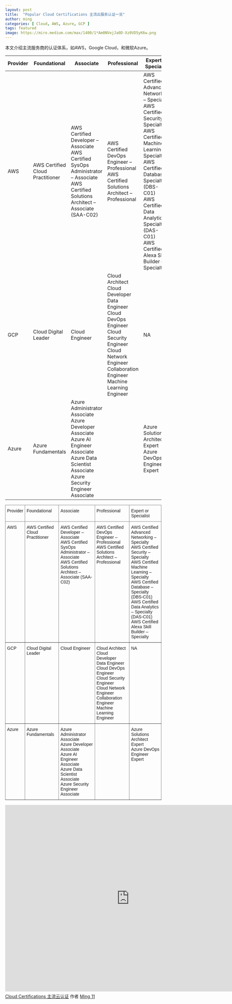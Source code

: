 ```yaml
---
layout: post
title:  "Popular Cloud Certifications 主流云服务认证一览"
author: ming
categories: [ Cloud, AWS, Azure, GCP ]
tags: featured
image: https://miro.medium.com/max/1400/1*Am0NVejJa0D-Xz0VD5yK6w.png
---
```

本文介绍主流服务商的认证体系，如AWS，Google Cloud，和微软Azure。

| Provider | Foundational | Associate | Professional | Expert or Specialist |
|---|---|---|---|---|
| AWS | AWS Certified Cloud Practitioner | AWS Certified Developer – Associate<br>AWS Certified SysOps Administrator – Associate<br>AWS Certified Solutions Architect – Associate (SAA-C02) | AWS Certified DevOps Engineer – Professional<br>AWS Certified Solutions Architect – Professional | AWS Certified Advanced Networking – Specialty<br>AWS Certified Security – Specialty<br>AWS Certified Machine Learning – Specialty<br>AWS Certified Database – Specialty (DBS-C01)<br>AWS Certified Data Analytics – Specialty (DAS-C01)<br>AWS Certified Alexa Skill Builder – Specialty |
| GCP | Cloud Digital Leader | Cloud Engineer | Cloud Architect<br>Cloud Developer<br>Data Engineer<br>Cloud DevOps Engineer<br>Cloud Security Engineer<br>Cloud Network Engineer<br>Collaboration Engineer<br>Machine Learning Engineer | NA |
| Azure | Azure Fundamentals | Azure Administrator Associate<br>Azure Developer Associate<br>Azure AI Engineer Associate<br>Azure Data Scientist Associate<br>Azure Security Engineer Associate |  | Azure Solutions Architect Expert<br>Azure DevOps Engineer Expert |


<style type="text/css">
.tg  {border-collapse:collapse;border-spacing:0;}
.tg td{border-color:black;border-style:solid;border-width:1px;font-family:Arial, sans-serif;font-size:14px;
  overflow:hidden;padding:10px 5px;word-break:normal;}
.tg th{border-color:black;border-style:solid;border-width:1px;font-family:Arial, sans-serif;font-size:14px;
  font-weight:normal;overflow:hidden;padding:10px 5px;word-break:normal;}
.tg .tg-0pky{border-color:inherit;text-align:left;vertical-align:top}
.tg .tg-dvpl{border-color:inherit;text-align:right;vertical-align:top}
</style>
<table class="tg">
<thead>
  <tr>
    <th class="tg-0pky">Provider</th>
    <th class="tg-0pky">Foundational</th>
    <th class="tg-0pky">Associate</th>
    <th class="tg-0pky">Professional</th>
    <th class="tg-0pky">Expert or Specialist</th>
  </tr>
</thead>
<tbody>
  <tr>
    <td class="tg-0pky">AWS</td>
    <td class="tg-0pky">AWS Certified Cloud Practitioner</td>
    <td class="tg-0pky">AWS Certified Developer – Associate<br>AWS Certified SysOps Administrator – Associate<br>AWS Certified Solutions Architect – Associate (SAA-C02)</td>
    <td class="tg-0pky">AWS Certified DevOps Engineer – Professional<br>AWS Certified Solutions Architect – Professional<br></td>
    <td class="tg-0pky">AWS Certified Advanced Networking – Specialty<br>AWS Certified Security – Specialty<br>AWS Certified Machine Learning – Specialty<br>AWS Certified Database – Specialty (DBS-C01)<br>AWS Certified Data Analytics – Specialty (DAS-C01)<br>AWS Certified Alexa Skill Builder – Specialty</td>
  </tr>
  <tr>
    <td class="tg-0pky">GCP</td>
    <td class="tg-0pky">Cloud Digital Leader</td>
    <td class="tg-0pky">Cloud Engineer</td>
    <td class="tg-0pky">Cloud Architect<br>Cloud Developer<br>Data Engineer<br>Cloud DevOps Engineer<br>Cloud Security Engineer<br>Cloud Network Engineer<br>Collaboration Engineer<br>Machine Learning Engineer</td>
    <td class="tg-0pky">NA</td>
  </tr>
  <tr>
    <td class="tg-0pky">Azure</td>
    <td class="tg-0pky">Azure Fundamentals</td>
    <td class="tg-0pky">Azure Administrator Associate<br>Azure Developer Associate<br>Azure AI Engineer Associate<br>Azure Data Scientist Associate<br>Azure Security Engineer Associate</td>
    <td class="tg-dvpl"></td>
    <td class="tg-0pky">Azure Solutions Architect Expert<br>Azure DevOps Engineer Expert<br></td>
  </tr>
</tbody>
</table>

<iframe width="800" height="600" frameborder="0" src="https://www.mindmeister.com/maps/public_map_shell/1974768606/cloud-certifications?width=800&height=600&z=auto&t=AU08CLDw9p&live_update=1&presentation=1" scrolling="no" style="overflow: hidden; margin-bottom: 5px;">您目前的浏览器无法显示框架元素。请访问MindMeister上的<a href="https://www.mindmeister.com/1974768606/cloud-certifications?t=AU08CLDw9p" target="_blank">Cloud Certifications 主流云认证</a>页面。</iframe><div class="mb-5"><a href="https://www.mindmeister.com/1974768606/cloud-certifications?t=AU08CLDw9p" target="_blank">Cloud Certifications 主流云认证</a> 作者 <a href="https://www.mindmeister.com/users/channel/214244" target="_blank">Ming 11</a></div>
